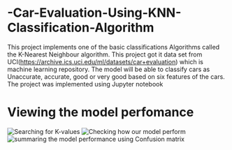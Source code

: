 # -Car-Evaluation-Using-KNN-Classification-Algorithm
This project implements one of the basic classifications Algorithms called the K-Nearest Neighbour algorithm. 
This project got it data set from UCI(https://archive.ics.uci.edu/ml/datasets/car+evaluation) which is machine learning repository.
The model will be able to classify cars as Unaccurate, accurate, good or very good based on six features of the cars.
The project was implemented using Jupyter notebook

# Viewing the model perfomance 
![Searching for K-values](https://user-images.githubusercontent.com/48502023/184494827-e253fcd7-0248-4b12-b132-ff8e98022586.PNG)
![Checking how our model perform](https://user-images.githubusercontent.com/48502023/184494839-ab006da4-a21d-41ef-aa97-16d827f1dba4.PNG)
![summaring the model performance using Confusion matrix](https://user-images.githubusercontent.com/48502023/184494847-3581a47a-c3f7-451e-92ae-bbe135f86e75.PNG)
